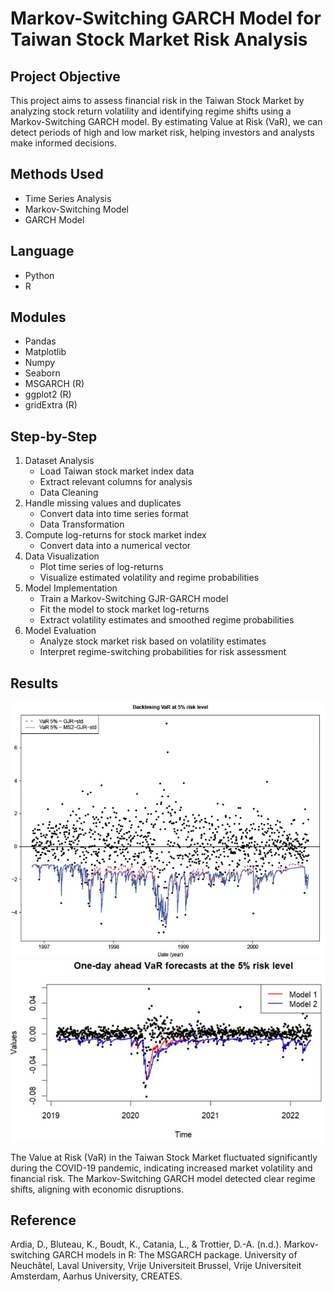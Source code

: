 # Markov-Switching GARCH Model for Taiwan Stock Market Risk Analysis
## Project Objective
This project aims to assess financial risk in the Taiwan Stock Market by analyzing stock return volatility and identifying regime shifts using a Markov-Switching GARCH model. By estimating Value at Risk (VaR), we can detect periods of high and low market risk, helping investors and analysts make informed decisions.
## Methods Used
* Time Series Analysis
* Markov-Switching Model
* GARCH Model
## Language
* Python
* R
## Modules
* Pandas
* Matplotlib
* Numpy
* Seaborn
* MSGARCH (R)
* ggplot2 (R)
* gridExtra (R)
## Step-by-Step
1. Dataset Analysis
    * Load Taiwan stock market index data
    * Extract relevant columns for analysis
    * Data Cleaning
2. Handle missing values and duplicates
    * Convert data into time series format
    * Data Transformation
3. Compute log-returns for stock market index
    * Convert data into a numerical vector
4. Data Visualization
    * Plot time series of log-returns
    * Visualize estimated volatility and regime probabilities
5. Model Implementation
    * Train a Markov-Switching GJR-GARCH model
    * Fit the model to stock market log-returns
    * Extract volatility estimates and smoothed regime probabilities
6. Model Evaluation
    * Analyze stock market risk based on volatility estimates
    * Interpret regime-switching probabilities for risk assessment
## Results

![image](backtesting.jpg)
![imagee](forecasts.jpg)

The Value at Risk (VaR) in the Taiwan Stock Market fluctuated significantly during the COVID-19 pandemic, indicating increased market volatility and financial risk. The Markov-Switching GARCH model detected clear regime shifts, aligning with economic disruptions.
## Reference
Ardia, D., Bluteau, K., Boudt, K., Catania, L., & Trottier, D.-A. (n.d.). Markov-switching GARCH models in R: The MSGARCH package. University of Neuchâtel, Laval University, Vrije Universiteit Brussel, Vrije Universiteit Amsterdam, Aarhus University, CREATES.
